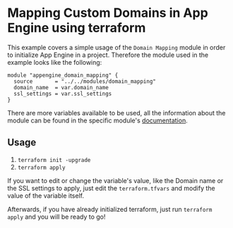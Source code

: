 # Mapping Custom Domains in App Engine using terraform

This example covers a simple usage of the `Domain Mapping` module in order to initialize App Engine in a project. Therefore the module used in the example looks like the following:

```
module "appengine_domain_mapping" {
  source       = "../../modules/domain_mapping"
  domain_name  = var.domain_name
  ssl_settings = var.ssl_settings
}
```

There are more variables available to be used, all the information about the module can be found in the specific module's [documentation](../../modules/domain_mapping).

## Usage

1. `terraform init -upgrade`
2. `terraform apply`

If you want to edit or change the variable's value, like the Domain name or the SSL settings to apply, just edit the `terraform.tfvars` and modify the value of the variable itself.

Afterwards, if you have already initialized terraform, just run `terraform apply` and you will be ready to go!

